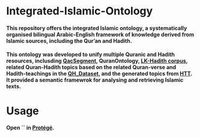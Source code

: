 # Integrated-Islamic-Ontology
#### This repository offers the **integrated Islamic ontology**, a systematically organised bilingual Arabic-English framework of knowledge derived from Islamic sources, including the Qur’an and Hadith.
  
#### This ontology was developed to unify multiple Quranic and Hadith resources, inclusding [QacSegment](http://textminingthequran.com/data/QacSegment.json), QuranOntology, [LK-Hadith corpus](https://github.com/ShathaTm/LK-Hadith-Corpus), related Quran-Hadith topics based on the related Quran-verse and Hadith-teachings in the [QH_Dataset](https://github.com/ShathaTm/Quran_Hadith_Datasets/blob/main/QH_Dataset.csv), and the generated topics from [HTT](https://github.com/Ibtisam-a/Hadith-Topics-using-GPT4/blob/main/Hadith-Teaching-Topics_HTT.xlsx). It provided a semantic framewrok for analysing and retrieving Islamic texts.

# Usage
#### Open `` in [Protégé](https://protege.stanford.edu/).
